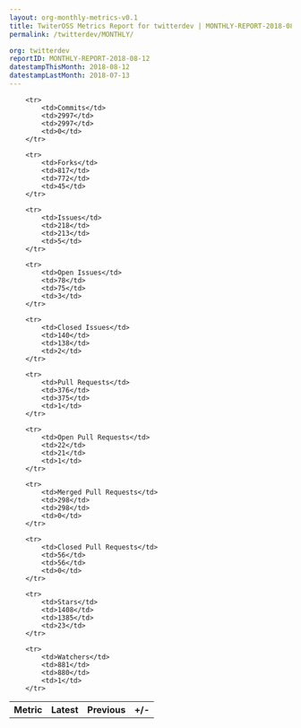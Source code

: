 ```yaml
---
layout: org-monthly-metrics-v0.1
title: TwiterOSS Metrics Report for twitterdev | MONTHLY-REPORT-2018-08-12
permalink: /twitterdev/MONTHLY/

org: twitterdev
reportID: MONTHLY-REPORT-2018-08-12
datestampThisMonth: 2018-08-12
datestampLastMonth: 2018-07-13
---
```



<table style="width: 100%;">
    <tr>
        <th>Metric</th>
        <th>Latest</th>
        <th>Previous</th>
        <th>+/-</th>
    </tr>

        <tr>
            <td>Commits</td>
            <td>2997</td>
            <td>2997</td>
            <td>0</td>
        </tr>
        
        <tr>
            <td>Forks</td>
            <td>817</td>
            <td>772</td>
            <td>45</td>
        </tr>
        
        <tr>
            <td>Issues</td>
            <td>218</td>
            <td>213</td>
            <td>5</td>
        </tr>
        
        <tr>
            <td>Open Issues</td>
            <td>78</td>
            <td>75</td>
            <td>3</td>
        </tr>
        
        <tr>
            <td>Closed Issues</td>
            <td>140</td>
            <td>138</td>
            <td>2</td>
        </tr>
        
        <tr>
            <td>Pull Requests</td>
            <td>376</td>
            <td>375</td>
            <td>1</td>
        </tr>
        
        <tr>
            <td>Open Pull Requests</td>
            <td>22</td>
            <td>21</td>
            <td>1</td>
        </tr>
        
        <tr>
            <td>Merged Pull Requests</td>
            <td>298</td>
            <td>298</td>
            <td>0</td>
        </tr>
        
        <tr>
            <td>Closed Pull Requests</td>
            <td>56</td>
            <td>56</td>
            <td>0</td>
        </tr>
        
        <tr>
            <td>Stars</td>
            <td>1408</td>
            <td>1385</td>
            <td>23</td>
        </tr>
        
        <tr>
            <td>Watchers</td>
            <td>881</td>
            <td>880</td>
            <td>1</td>
        </tr>
        
</table>

